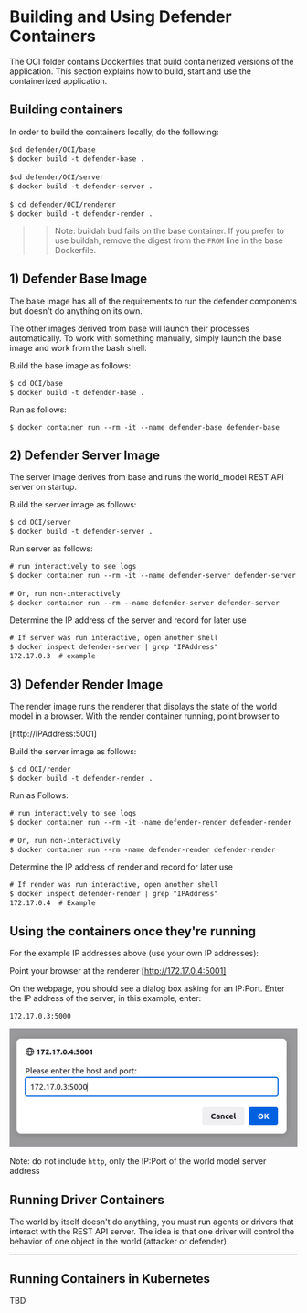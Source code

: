 # Building and Using Defender Containers

The OCI folder contains Dockerfiles that build containerized versions of the application. This section explains how to build, start and use the containerized application.

## Building containers
In order to build the containers locally, do the following:
```
$cd defender/OCI/base
$ docker build -t defender-base .

$cd defender/OCI/server
$ docker build -t defender-server .

$ cd defender/OCI/renderer
$ docker build -t defender-render .
```
>>Note: buildah bud fails on the base container. If you prefer to use buildah, remove the digest from the `FROM` line in the base Dockerfile.

## 1) Defender Base Image
The base image has all of the requirements to run the defender components but doesn't do anything on its own. 

The other images derived from base will launch their processes automatically. To work with something manually, simply launch the base image and work from the bash shell.

Build the base image as follows:
```
$ cd OCI/base
$ docker build -t defender-base .
```

Run as follows:
```
$ docker container run --rm -it --name defender-base defender-base
```

## 2) Defender Server Image
The server image derives from base and runs the world_model REST API server on startup. 

Build the server image as follows:
```
$ cd OCI/server
$ docker build -t defender-server .
```

Run server as follows:
```
# run interactively to see logs
$ docker container run --rm -it --name defender-server defender-server

# Or, run non-interactively 
$ docker container run --rm --name defender-server defender-server
```

Determine the IP address of the server and record for later use
```
# If server was run interactive, open another shell
$ docker inspect defender-server | grep "IPAddress"
172.17.0.3  # example
```

## 3) Defender Render Image
The render image runs the renderer that displays the state of the world model in a browser. With the render container running, point browser to

[http://IPAddress:5001]

Build the server image as follows:
```
$ cd OCI/render
$ docker build -t defender-render .
```

Run as Follows:
```
# run interactively to see logs
$ docker container run --rm -it -name defender-render defender-render

# Or, run non-interactively
$ docker container run --rm -name defender-render defender-render
```

Determine the IP address of render and record for later use
```
# If render was run interactive, open another shell
$ docker inspect defender-render | grep "IPAddress"
172.17.0.4  # Example
```

## Using the containers once they're running
For the example IP addresses above (use your own IP addresses):

Point your browser at the renderer [http://172.17.0.4:5001]

On the webpage, you should see a dialog box asking for an IP:Port. Enter the IP address of the server, in this example, enter: 
```
172.17.0.3:5000
```
![](../images/server-dialog.png)

Note: do not include `http`, only the IP:Port of the world model server address


## Running Driver Containers
The world by itself doesn't do anything, you must run agents or drivers that interact with the REST API server. The idea is that one driver will control the behavior of one object in the world (attacker or defender)

-----

## Running Containers in Kubernetes

TBD


